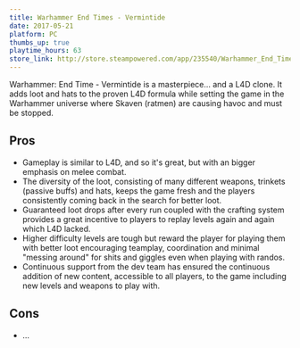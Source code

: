 ```yaml
---
title: Warhammer End Times - Vermintide 
date: 2017-05-21
platform: PC
thumbs_up: true
playtime_hours: 63
store_link: http://store.steampowered.com/app/235540/Warhammer_End_Times__Vermintide/
---
```

Warhammer: End Time - Vermintide is a masterpiece... and a L4D clone. It adds loot and hats to the proven L4D formula while setting the game in the Warhammer universe where Skaven (ratmen) are causing havoc and must be stopped.

## Pros

- Gameplay is similar to L4D, and so it's great, but with an bigger emphasis on melee combat.
- The diversity of the loot, consisting of many different weapons, trinkets (passive buffs) and hats, keeps the game fresh and the players consistently coming back in the search for better loot.
- Guaranteed loot drops after every run coupled with the crafting system provides a great incentive to players to replay levels again and again which L4D lacked.
- Higher difficulty levels are tough but reward the player for playing them with better loot encouraging teamplay, coordination and minimal "messing around" for shits and giggles even when playing with randos.
- Continuous support from the dev team has ensured the continuous addition of new content, accessible to all players, to the game including new levels and weapons to play with.

## Cons

- ...

